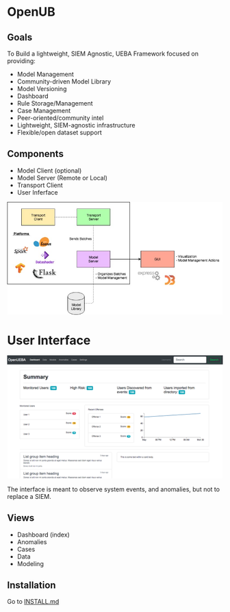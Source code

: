 # OpenUB

## Goals
To Build a lightweight, SIEM Agnostic, UEBA Framework focused on providing:
- Model Management
- Community-driven Model Library
- Model Versioning
- Dashboard
- Rule Storage/Management
- Case Management
- Peer-oriented/community intel
- Lightweight, SIEM-agnostic infrastructure
- Flexible/open dataset support

## Components
- Model Client (optional)
- Model Server (Remote or Local)
- Transport Client
- User Inferface

<img src="images/framework.jpg" width="750px" />


# User Interface
<img src="images/ui.png" width="750px" />

The interface is meant to observe system events, and anomalies, but not to replace a SIEM.

## Views
- Dashboard (index)
- Anomalies
- Cases
- Data
- Modeling

## Installation
Go to [INSTALL.md](https://github.com/TomorrowSOC/OpenUB/blob/main_dev_branch/docs/INSTALL.md)
